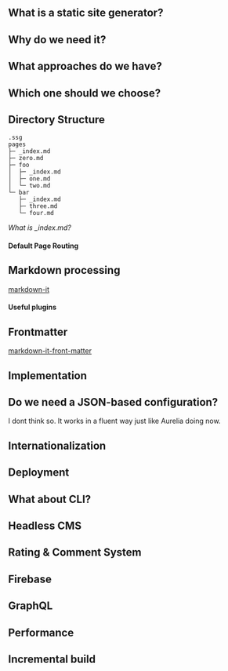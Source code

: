 ## What is a static site generator?


## Why do we need it?


## What approaches do we have?


## Which one should we choose?


## Directory Structure


```
.ssg
pages
├─ _index.md
├─ zero.md
├─ foo
│  ├─ _index.md
│  ├─ one.md
│  └─ two.md
└─ bar
   ├─ _index.md
   ├─ three.md
   └─ four.md
```

*What is _index.md?*



#### Default Page Routing




## Markdown processing

[markdown-it](https://github.com/markdown-it/markdown-it)

#### Useful plugins



## Frontmatter

[markdown-it-front-matter](https://github.com/ParkSB/markdown-it-front-matter)


## Implementation




## Do we need a JSON-based configuration?

I dont think so. It works in a fluent way just like Aurelia doing now.


## Internationalization


## Deployment


## What about CLI?


## Headless CMS


## Rating & Comment System


## Firebase



## GraphQL


## Performance


## Incremental build

